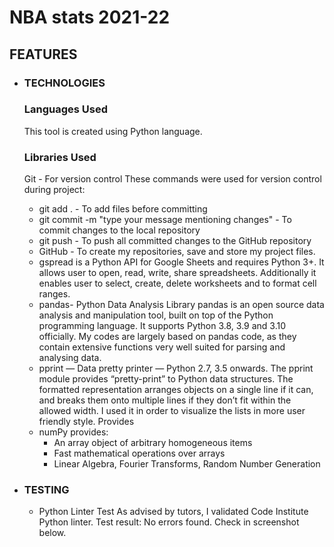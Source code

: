 # **NBA stats 2021-22** 

## **FEATURES**

- ### **TECHNOLOGIES**

  ### **Languages Used**
  This tool is created using Python language.

  ### **Libraries Used**
  Git - For version control These commands were used for version control during project:
  - git add . - To add files before committing
  - git commit -m "type your message mentioning changes" - To commit changes to the local repository
  - git push - To push all committed changes to the GitHub repository
  - GitHub - To create my repositories, save and store my project files.
  - gspread is a Python API for Google Sheets and requires Python 3+. It allows user to open, read, write, share spreadsheets. Additionally it enables user to select, create, delete worksheets and to format cell ranges.
  - pandas- Python Data Analysis Library pandas is an open source data analysis and manipulation tool, built on top of the Python programming language. It supports Python 3.8, 3.9 and 3.10 officially. My codes are largely based on pandas code, as they contain extensive functions very well suited for parsing and analysing data.
  - pprint — Data pretty printer — Python 2.7, 3.5 onwards. The pprint module provides “pretty-print” to Python data structures. The formatted representation arranges objects on a single line if it can, and breaks them onto multiple lines if they don’t fit within the allowed width. I used it in order to visualize the lists in more user friendly style.
   Provides
  - numPy provides:
    -  An array object of arbitrary homogeneous items
    - Fast mathematical operations over arrays
    - Linear Algebra, Fourier Transforms, Random Number Generation

 - ### **TESTING**
    - Python Linter Test
 As advised by tutors, I validated Code Institute Python linter. Test result: No errors found. Check in screenshot below.
